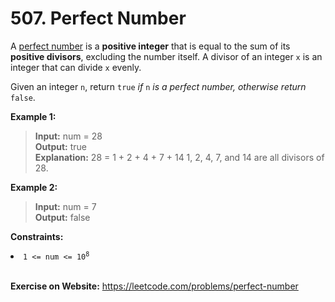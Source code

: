 # 507. Perfect Number

A [perfect number](https://en.wikipedia.org/wiki/Perfect_number "perfect number") is a **positive integer** that is equal to the sum of its **positive divisors**, excluding the number itself. A divisor of an integer `x` is an integer that can divide `x` evenly.

Given an integer `n`, return `true` *if* `n` *is a perfect number, otherwise return* `false`.

 


**Example 1:**

>**Input:** num = 28  
**Output:** true  
**Explanation:** 28 = 1 + 2 + 4 + 7 + 14
1, 2, 4, 7, and 14 are all divisors of 28.

**Example 2:**

>**Input:** num = 7  
**Output:** false  
 

**Constraints:**

<li><code>1 &lt;= num &lt;= 10<sup>8</sup></code></li>

<br/>

**Exercise on Website:** https://leetcode.com/problems/perfect-number
